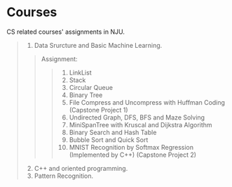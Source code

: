 # Courses
CS related courses' assignments in NJU.
>1. Data Srurcture and Basic Machine Learning.
>>Assignment:
>>>1. LinkList
>>>2. Stack
>>>3. Circular Queue
>>>4. Binary Tree
>>>5. File Compress and Uncompress with Huffman Coding (Capstone Project 1)
>>>6. Undirected Graph, DFS, BFS and Maze Solving
>>>7. MiniSpanTree with Kruscal and Dijkstra Algorithm
>>>8. Binary Search and Hash Table
>>>9. Bubble Sort and Quick Sort
>>>10. MNIST Recognition by Softmax Regression (Implemented by C++) (Capstone Project 2)
>2. C++ and oriented programming.
>3. Pattern Recognition.
